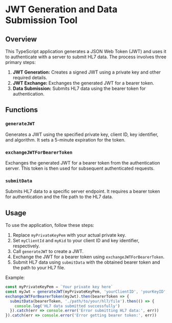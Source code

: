 # JWT Generation and Data Submission Tool

## Overview
This TypeScript application generates a JSON Web Token (JWT) and uses it to authenticate with a server to submit HL7 data. The process involves three primary steps:

1. **JWT Generation:** Creates a signed JWT using a private key and other required details.
2. **JWT Exchange:** Exchanges the generated JWT for a bearer token.
3. **Data Submission:** Submits HL7 data using the bearer token for authentication.

## Functions

### `generateJWT`
Generates a JWT using the specified private key, client ID, key identifier, and algorithm. It sets a 5-minute expiration for the token.

### `exchangeJWTForBearerToken`
Exchanges the generated JWT for a bearer token from the authentication server. This token is then used for subsequent authenticated requests.

### `submitData`
Submits HL7 data to a specific server endpoint. It requires a bearer token for authentication and the file path to the HL7 data.

## Usage

To use the application, follow these steps:

1. Replace `myPrivateKeyPem` with your actual private key.
2. Set `myClientId` and `myKid` to your client ID and key identifier, respectively.
3. Call `generateJWT` to create a JWT.
4. Exchange the JWT for a bearer token using `exchangeJWTForBearerToken`.
5. Submit HL7 data using `submitData` with the obtained bearer token and the path to your HL7 file.

Example:

```typescript
const myPrivateKeyPem = `Your private key here`
const myJwt = generateJWT(myPrivateKeyPem, 'yourClientID', 'yourKeyID', 'ES384')
exchangeJWTForBearerToken(myJwt).then(bearerToken => {
  submitData(bearerToken, './path/to/your/hl7/file').then(() => {
    console.log('HL7 data submitted successfully')
  }).catch(err => console.error('Error submitting HL7 data:', err))
}).catch(err => console.error('Error getting bearer token:', err))
